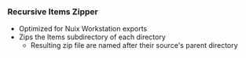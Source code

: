 ### Recursive Items Zipper
- Optimized for Nuix Workstation exports
- Zips the Items subdirectory of each directory
    - Resulting zip file are named after their source's parent directory